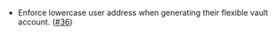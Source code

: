 - Enforce lowercase user address when generating their flexible vault account. ([#36](https://github.com/noble-assets/dollar/pull/36))
